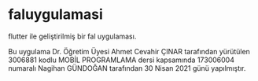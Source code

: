 # faluygulamasi

flutter ile geliştirilmiş bir fal uygulaması.

Bu uygulama Dr. Öğretim Üyesi Ahmet Cevahir ÇINAR tarafından yürütülen 3006881 kodlu MOBİL PROGRAMLAMA dersi kapsamında 173006004 numaralı Nagihan GÜNDOĞAN tarafından 30 Nisan 2021 günü yapılmıştır.	
